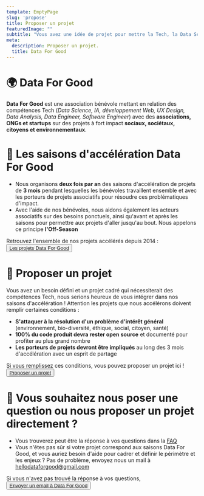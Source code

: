 ```yaml
---
template: EmptyPage
slug: 'propose'
title: Proposer un projet
featuredImage: ""
subtitle: "Vous avez une idée de projet pour mettre la Tech, la Data Science ou l'IA au service de la résolution d'enjeux d'intérêt général ?"
meta:
  description: Proposer un projet.
  title: Data For Good
---
```


# 🌍 Data For Good
**Data For Good** est une association bénévole mettant en relation des compétences Tech (*Data Science, IA, développement Web, UX Design, Data Analysis, Data Engineer, Software Engineer*) avec des **associations, ONGs et startups** sur des projets à fort impact **sociaux, sociétaux, citoyens et environnementaux**.  

# 🚀 Les saisons d'accélération Data For Good
- Nous organisons **deux fois par an** des saisons d'accélération de projets de **3 mois** pendant lesquelles les bénévoles travaillent ensemble et avec les porteurs de projets associatifs pour résoudre ces problématiques d'impact. <br>
- Avec l'aide de nos bénévoles, nous aidons également les acteurs associatifs sur des besoins ponctuels, ainsi qu'avant et après les saisons pour permettre aux projets d'aller jusqu'au bout. Nous appelons ce principe **l'Off-Season** 

Retrouvez l'ensemble de nos projets accélérés depuis 2014 : <button class="button-join"><a href="/projects">Les projets Data For Good</a></button>



# 📢 Proposer un projet
Vous avez un besoin défini et un projet cadré qui nécessiterait des compétences Tech, nous serions heureux de vous intégrer dans nos saisons d'accélération ! 
Attention les projets que nous accélérons doivent remplir certaines conditions : 
- **S'attaquer à la résolution d'un problème d'intérêt général** (environnement, bio-diversité, éthique, social, citoyen, santé)
- **100% du code produit devra rester open source** et documenté pour profiter au plus grand nombre
- **Les porteurs de projets devront être impliqués** au long des 3 mois d'accélération avec un esprit de partage

Si vous remplissez ces conditions, vous pouvez proposer un projet ici !
<button class="button-join"><a href="mailto:hellodataforgood@gmail.com">Proposer un projet</a></button>

# 📧 Vous souhaitez nous poser une question ou nous proposer un projet directement ?
- Vous trouverez peut être la réponse à vos questions dans la [FAQ](https://www.notion.so/FAQ-Data-For-Good-d90a234e82404d81b6452fb388549232)
- Vous n'êtes pas sûr si votre projet correspond aux saisons Data For Good, et vous auriez besoin d'aide pour cadrer et définir le périmètre et les enjeux ? Pas de problème, envoyez nous un mail à [hellodataforgood@gmail.com](mailto:hellodataforgood@gmail.com)

Si vous n'avez pas trouvé la réponse à vos questions, <button class="button-join"><a href="mailto:hellodataforgood@gmail.com">Envoyer un email à Data For Good</a></button>

